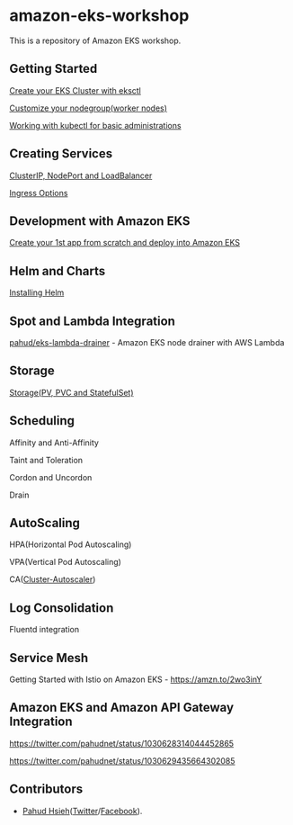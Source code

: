 # amazon-eks-workshop
This is a repository of Amazon EKS workshop.



## Getting Started

[Create your EKS Cluster with eksctl](./00-getting-started/create-eks-with-eksctl.md)

[Customize your nodegroup(worker nodes)](./01-nodegroup/customize-nodegroup.md)

[Working with kubectl for basic administrations](./02-kubectl-basic-admin/kubectl-basic-admin.md)



## Creating Services

[ClusterIP, NodePort and LoadBalancer](https://github.com/pahud/amazon-eks-workshop/tree/master/03-creating-services)

[Ingress Options](./03-creating-services/ingress-options.md)



## Development with Amazon EKS

[Create your 1st app from scratch and deploy into Amazon EKS](https://github.com/pahud/greeting)

## Helm and Charts

[Installing Helm](./00-getting-started/installing-helm.md)



## Spot and Lambda Integration

[pahud/eks-lambda-drainer](https://github.com/pahud/eks-lambda-drainer) - Amazon EKS node drainer with AWS Lambda



## Storage

[Storage(PV, PVC and StatefulSet)](./02-kubectl-basic-admin/storage.md)



## Scheduling

Affinity and Anti-Affinity

Taint and Toleration

Cordon and Uncordon

Drain



## AutoScaling

HPA(Horizontal Pod Autoscaling)

VPA(Vertical Pod Autoscaling)

CA([Cluster-Autoscaler](./04-scaling/cluster-autoscaler/README.md))





## Log Consolidation

Fluentd integration



## Service Mesh

Getting Started with Istio on Amazon EKS - https://amzn.to/2wo3inY



## Amazon EKS and Amazon API Gateway Integration

https://twitter.com/pahudnet/status/1030628314044452865

https://twitter.com/pahudnet/status/1030629435664302085



## Contributors

- [Pahud Hsieh](https://github.com/pahud)([Twitter](https://twitter.com/pahudnet)/[Facebook](https://www.facebook.com/pahudnet)). 
